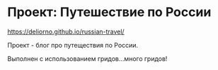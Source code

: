 # Проект: Путешествие по России
https://deliorno.github.io/russian-travel/

Проект - блог про путеществия по России.

Выполнен с использованием гридов...много гридов!
